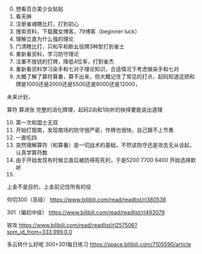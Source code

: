0. 想看百合美少女贴贴
1. 看天麻
2. 注册雀魂瞎比打，打到初心
3. 搜索资料，下载魔女博客，79博客（beginner luck）
4. 理解立直为什么强的理论
5. 门清瞎比打，只和平和断幺役牌3种型打到雀士
6. 重新看资料，学习防守理论
7. 注重不放铳的打牌，降低4位率，打到雀杰
8. 重新看资料学习染手和七对子理论知识，合适情况下考虑做染手和七对
9. 大概了解了算符算番，算不出来，但大概记住了常见的打点，起码知道这把和牌是1000还是2000还是5500还是8000还是12000，

未来计划，

算符
算进张
完整的消化牌理，起码2向和1向听的抉择要能说出道理

10. 第一次和国士无双
11. 开始打银南，发现南场的防守很严密，作牌也很快，自己跟不上节奏
12. 一直吃四
13. 突然理解算符（和算番）是一切战术的基础，不然该防守还是攻击无从谈起，认真学算符数
14. 由于开始发现有时候立直后被防得死死的，于是5200 7700 6400 开始选择默听
15. 

上金不是目的，上金前记住所有的役

何切300（高级）
https://www.bilibili.com/read/readlist/rl380536

301（偏初中级）
https://www.bilibili.com/read/readlist/rl493079

铁攻
https://www.bilibili.com/read/readlist/rl257506?spm_id_from=333.999.0.0

多云转什么好呢
300+301每日练习
https://space.bilibili.com/7105590/article